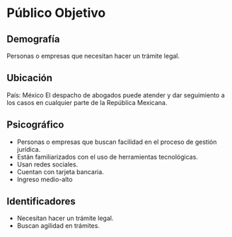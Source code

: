 # Público Objetivo

## Demografía
Personas o empresas que necesitan hacer un trámite legal.

## Ubicación
País: México
El despacho de abogados puede atender y dar seguimiento a los casos en cualquier parte de la República Mexicana.

## Psicográfico
- Personas o empresas que buscan facilidad en el proceso de gestión jurídica.
- Están familiarizados con el uso de herramientas tecnológicas.
- Usan redes sociales.
- Cuentan con tarjeta bancaria.
- Ingreso medio-alto

## Identificadores
- Necesitan hacer un trámite legal.
- Buscan agilidad en trámites.
